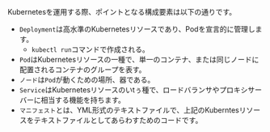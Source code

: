 




Kubernetesを運用する際、ポイントとなる構成要素は以下の通りです。


- `Deployment`は高水準のKubernetesリソースであり、Podを宣言的に管理します。
    - `kubectl run`コマンドで作成される。
- `Pod`はKubernetesリソースの一種で、単一のコンテナ、または同じノードに配置されるコンテナのグループを表す。
- `ノード`は`Pod`が動くための場所、器である。
- `Service`はKubernetesリソースのいtぅ種で、ロードバランサやプロキシサーバーに相当する機能を持ちます。
- `マニフェスト`とは、YML形式のテキストファイルで、上記のKuberntesリソースをテキストファイルとしてあらわすためのコードです。












